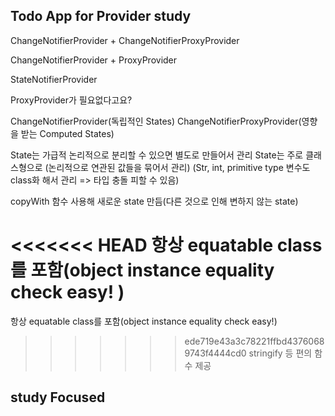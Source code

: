 ## Todo App for Provider study

ChangeNotifierProvider + ChangeNotifierProxyProvider

ChangeNotifierProvider + ProxyProvider

StateNotifierProvider

ProxyProvider가 필요없다고요?

ChangeNotifierProvider(독립적인 States)
ChangeNotifierProxyProvider(영향을 받는 Computed States)

State는 가급적 논리적으로 분리할 수 있으면 별도로 만들어서 관리
State는 주로 클래스형으로 (논리적으로 연관된 값들을 묶어서 관리)
(Str, int, primitive type 변수도 class화 해서 관리 => 타입 충돌 피할 수 있음)

copyWith 함수 사용해 새로운 state 만듬(다른 것으로 인해 변하지 않는 state)

<<<<<<< HEAD
항상 equatable class를 포함(object instance equality check easy! )
=======
항상 equatable class를 포함(object instance equality check easy!)
>>>>>>> ede719e43a3c78221ffbd43760689743f4444cd0
stringify 등 편의 함수 제공

## study Focused